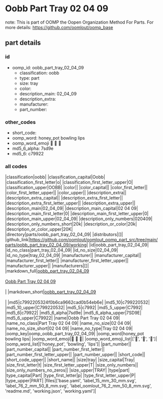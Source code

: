 # Oobb Part Tray 02 04 09  

note: This is part of OOMP the Oopen Organization Method For Parts. For more details: https://github.com/oomlout/oomp_base

##  part details





### id
* oomp_id: oobb_part_tray_02_04_09
  * classification: oobb
  * type: part
  * size: tray
  * color: 
  * description_main: 02_04_09
  * description_extra: 
  * manufacturer: 
  * part_number: 

### other_codes
* short_code: 
* oomp_word: honey_pot bowling lips
* oomp_word_emoji :honey_pot: :bowling: :lips:
* md5_6_alpha: 7sd9e
* md5_6: c79922

### all codes 
|classification|oobb|
|classification_capital|Oobb|
|classification_first_letter|o|
|classification_first_letter_upper|O|
|classification_upper|OOBB|
|color||
|color_capital||
|color_first_letter||
|color_first_letter_upper||
|color_upper||
|description_extra||
|description_extra_capital||
|description_extra_first_letter||
|description_extra_first_letter_upper||
|description_extra_upper||
|description_main|02_04_09|
|description_main_capital|02 04 09|
|description_main_first_letter|0|
|description_main_first_letter_upper|0|
|description_main_upper|02_04_09|
|description_only_numbers|020409|
|description_only_numbers_short|20k|
|description_or_color|20k|
|description_or_color_upper|20K|
|directory|parts/oobb_part_tray_02_04_09|
|distributors|[]|
|github_link|https://github.com/oomlout/oomlout_oomp_part_src/tree/main/parts/oobb_part_tray_02_04_09/working|
|id|oobb_part_tray_02_04_09|
|id_no_class|part_tray_02_04_09|
|id_no_size|02_04_09|
|id_no_type|tray_02_04_09|
|manufacturer||
|manufacturer_capital||
|manufacturer_first_letter||
|manufacturer_first_letter_upper||
|manufacturer_upper||
|manufacturers|[]|
|markdown_full|[oobb_part_tray_02_04_09](https://github.com/oomlout/oomlout_oomp_part_src/tree/main/parts/oobb_part_tray_02_04_09/working)<br>[](https://github.com/oomlout/oomlout_oomp_part_src/tree/main/parts/oobb_part_tray_02_04_09/working)<br>[Oobb Part Tray 02 04 09](https://github.com/oomlout/oomlout_oomp_part_src/tree/main/parts/oobb_part_tray_02_04_09/working)<br><br>|
|markdown_short|[oobb_part_tray_02_04_09](https://github.com/oomlout/oomlout_oomp_part_src/tree/main/parts/oobb_part_tray_02_04_09/working)<br><br>|
|md5|c7992205324f0b6ca9662cad0b54eb6e|
|md5_10|c799220532|
|md5_10_upper|C799220532|
|md5_5|c7992|
|md5_5_upper|C7992|
|md5_6|c79922|
|md5_6_alpha|7sd9e|
|md5_6_alpha_upper|7SD9E|
|md5_6_upper|C79922|
|name|Oobb Part Tray 02 04 09|
|name_no_class|Part Tray 02 04 09|
|name_no_size|02 04 09|
|name_no_size_short|02 04 09|
|name_no_type|Tray 02 04 09|
|oomp_key|oomp_oobb_part_tray_02_04_09|
|oomp_word|honey_pot bowling lips|
|oomp_word_emoji|:honey_pot: :bowling: :lips:|
|oomp_word_emoji_list|[':honey_pot:', ':bowling:', ':lips:']|
|oomp_word_list|['honey_pot', 'bowling', 'lips']|
|part_number||
|part_number_capital||
|part_number_first_letter||
|part_number_first_letter_upper||
|part_number_upper||
|short_code||
|short_code_upper||
|short_name||
|size|tray|
|size_capital|Tray|
|size_first_letter|t|
|size_first_letter_upper|T|
|size_only_numbers||
|size_only_numbers_no_zeros||
|size_upper|TRAY|
|type|part|
|type_capital|Part|
|type_first_letter|p|
|type_first_letter_upper|P|
|type_upper|PART|
|files|['base.yaml', 'label_15_mm_30_mm.svg', 'label_76_2_mm_50_8_mm.svg', 'label_oomlout_76_2_mm_50_8_mm.svg', 'readme.md', 'working.json', 'working.yaml']|
